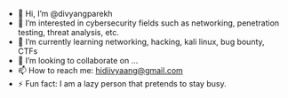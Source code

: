 - 👋 Hi, I’m @divyangparekh
- 👀 I’m interested in cybersecurity fields such as networking, penetration testing, threat analysis, etc.
- 🌱 I’m currently learning networking, hacking, kali linux, bug bounty, CTFs
- 💞️ I’m looking to collaborate on ...
- 📫 How to reach me: hidiivyaang@gmail.com
- ⚡ Fun fact: I am a lazy person that pretends to stay busy.

<!---
divyangparekh/divyangparekh is a ✨ special ✨ repository because its `README.md` (this file) appears on your GitHub profile.
You can click the Preview link to take a look at your changes.
--->
